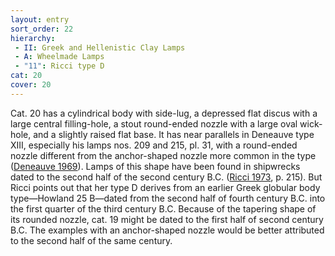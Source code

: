 ```yaml
---
layout: entry
sort_order: 22
hierarchy:
 - II: Greek and Hellenistic Clay Lamps
 - A: Wheelmade Lamps
 - "11": Ricci type D
cat: 20
cover: 20
---
```


Cat. 20 has a cylindrical body with side-lug, a depressed flat discus with a large central filling-hole, a stout round-ended nozzle with a large oval wick-hole, and a slightly raised flat base. It has near parallels in Deneauve type XIII, especially his lamps nos. 209 and 215, pl. 31, with a round-ended nozzle different from the anchor-shaped nozzle more common in the type (<a href='../../bibliography/#deneauve-1969'>Deneauve 1969</a>). Lamps of this shape have been found in shipwrecks dated to the second half of the second century B.C. (<a href='../../bibliography/#ricci-1973'>Ricci 1973</a>, p. 215). But Ricci points out that her type D derives from an earlier Greek globular body type—Howland 25 B—dated from the second half of fourth century B.C. into the first quarter of the third century B.C. Because of the tapering shape of its rounded nozzle, cat. 19 might be dated to the first half of second century B.C. The examples with an anchor-shaped nozzle would be better attributed to the second half of the same century.
